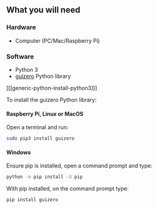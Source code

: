 ## What you will need

### Hardware

* Computer (PC/Mac/Raspberry Pi)

### Software

* Python 3
* [guizero](https://lawsie.github.io/guizero/) Python library

[[[generic-python-install-python3]]]

To install the guizero Python library: 

#### Raspberry Pi, Linux or MacOS 

Open a terminal and run:

```bash
sudo pip3 install guizero
```

#### Windows

Ensure pip is installed, open a command prompt and type:

```bash
python -m pip install -U pip
```

With pip installed, on the command prompt type:

```bash
pip install guizero
```
